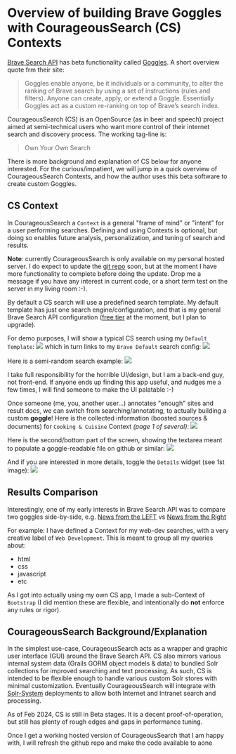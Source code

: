 # Overview of building Brave Goggles with CourageousSearch (CS) Contexts
[Brave Search API](https://api.search.brave.com/app/documentation/web-search/get-started) has beta functionality called [Goggles](https://github.com/brave/goggles-quickstart/blob/main/README.md). A short overview quote frm their site:
> Goggles enable anyone, be it individuals or a community, to alter the ranking of Brave search by using a set of instructions (rules and filters). Anyone can create, apply, or extend a Goggle. Essentially Goggles act as a custom re-ranking on top of Brave’s search index.

CourageousSearch (CS) is an OpenSource (as in beer and speech) project aimed at semi-technical users who want more control of their internet search and discovery process. The working tag-line is:
> Own Your Own Search

There is more background and explanation of CS below for anyone interested.
For the curious/impatient, we will jump in a quick overview of CourageousSearch Contexts, and how the author uses this beta software to create custom Goggles.

## CS Context
In CourageousSearch a `Context` is a general "frame of mind" or "intent" for a user performing searches. Defining and using Contexts is optional, but doing so enables future analysis, personalization, and tuning of search and results. 

**Note**: currently CourageousSearch is only available on my personal hosted server. I do expect to update the [git repo](https://github.com/seanoc5/courageoussearch) soon, but at the moment I have more functionality to complete before doing the update. Drop me a message if you have any interest in current code, or a short term test on the server in my living room :-).   

By default a CS search will use a predefined search template. My default template has just one search engine/configuration, and that is my general Brave Search API configuration ([free tier](https://api.search.brave.com/app/subscriptions/subscribe) at the moment, but I plan to upgrade). 

For demo purposes, I will show a typical CS search using my `Default Template`:
![](/home/sean/work/CourageousSearch/grails-app/assets/images/documentation/search-template-list.png)
which in turn links to my `Brave Default` search config:
![](/home/sean/work/CourageousSearch/grails-app/assets/images/documentation/brave-default-config.png)

Here is a semi-random search example:
![](/home/sean/work/CourageousSearch/grails-app/assets/images/documentation/search-screen-example1.png)

I take full responsibility for the horrible UI/design, but I am a back-end guy, not front-end. If anyone ends up finding this app useful, and nudges me a few times, I will find someone to make the UI palatable :-)

Once someone (me, you, another user...) annotates "enough" sites and result docs, we can switch from searching/annotating, to actually building a custom **goggle**!
Here is the collected information (boosted sources & documents) for `Cooking & Cuisine` Context _(page 1 of several)_:
![](/home/sean/work/CourageousSearch/grails-app/assets/images/documentation/google-example1-basic.png)

Here is the second/bottom part of the screen, showing the textarea meant to populate a goggle-readable file on github or similar:
![](/home/sean/work/CourageousSearch/grails-app/assets/images/documentation/google-example-textarea.png)

And if you are interested in more details, toggle the `Details` widget (see 1st image):
![](/home/sean/work/CourageousSearch/grails-app/assets/images/documentation/google-example1-details.png)

## Results Comparison
Interestingly, one of my early interests in Brave Search API was to compare two goggles side-by-side, e.g. [News from the LEFT](https://raw.githubusercontent.com/allsides-news/brave-goggles/main/left.goggles) vs [News from the Right](https://search.brave.com/goggles/profile?goggles_id=https%3A%2F%2Fraw.githubusercontent.com%2Fallsides-news%2Fbrave-goggles%2Fmain%2Fright.goggles)   

For example: I have defined a Context for my web-dev searches, with a very creative label of `Web Development`. This is meant to group all my queries about:
* html
* css
* javascript
* etc

As I got into actually using my own CS app, I made a sub-Context of `Bootstrap` (I did mention these are flexible, and intentionally do **not** enforce any rules or rigor).


## CourageousSearch Background/Explanation
In the simplest use-case, CourageousSearch acts as a wrapper and graphic user interface (GUI) around the Brave Search API. 
CS also mirrors various internal system data (Grails GORM object models & data) to bundled Solr collections for improved searching and text processing. As such, CS is intended to be flexible enough to handle various custom Solr stores with minimal customization. Eventually CourageousSearch will integrate with [Solr-System](https://github.com/seanoc5/solr-system) deployments to allow both Internet and Intranet search and processing.  

As of Feb 2024, CS is still in Beta stages. It is a decent proof-of-operation, but still has plenty of rough edges and gaps in performance tuning.  

Once I get a working hosted version of CourageousSearch that I am happy with, I will refresh the github repo and make the code available to aone
